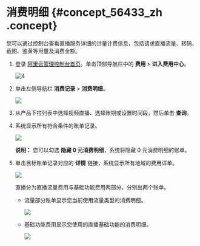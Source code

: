 # 消费明细 {#concept_56433_zh .concept}

您可以通过控制台查看直播服务详细的计量计费信息，包括请求直播流量、转码、截图、鉴黄等用量及消费金额。

1.  登录 [阿里云管理控制台首页](https://home.console.aliyun.com/new#/)。单击顶部导航栏中的 **费用** \> **进入费用中心**。

    ![4](http://docs-aliyun.cn-hangzhou.oss.aliyun-inc.com/assets/pic/56433/cn_zh/1503887528426/Image%204.png)

2.  单击左侧导航栏 **消费记录** \> **消费明细**。

    ![](http://docs-aliyun.cn-hangzhou.oss.aliyun-inc.com/assets/pic/56433/cn_zh/1503658860949/Image%2010.png)

3.  从产品下拉列表中选择视频直播、选择账期或设置时间段，然后单击 **查询**。

4.  系统显示所有符合条件的账单记录。

    ![](http://docs-aliyun.cn-hangzhou.oss.aliyun-inc.com/assets/pic/56433/cn_zh/1499354578711/3.png)

    **说明：** 您可以勾选 **隐藏 0 元消费明细**，系统将隐藏 0 元消费明细的账单。

5.  单击目标账单记录对应的 **详情** 链接，系统显示所有地域的费用详单。

    ![](http://docs-aliyun.cn-hangzhou.oss.aliyun-inc.com/assets/pic/56433/cn_zh/1502180776163/Image%202.png)

    直播分为直播流量费用与基础功能费用两部分，分别出两个账单。

    -   流量部分账单显示您当前使用流量类型的消费明细。

        ![](http://docs-aliyun.cn-hangzhou.oss.aliyun-inc.com/assets/pic/56433/cn_zh/1502180932839/Image%203.png)

    -   基础功能费用显示您使用的直播基础功能的消费明细。

        ![](http://docs-aliyun.cn-hangzhou.oss.aliyun-inc.com/assets/pic/56433/cn_zh/1499354812917/5.png)


